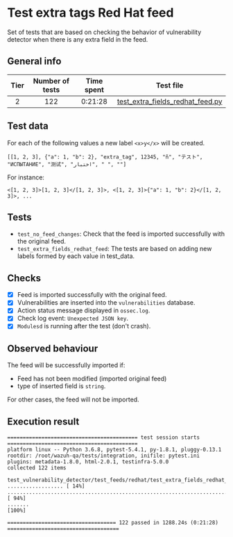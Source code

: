 # Test extra tags Red Hat feed

Set of tests that are based on checking the behavior of vulnerability detector when there is any extra field in the feed.

## General info

|Tier | Number of tests | Time spent| Test file |
|:--:|:--:|:--:|:--:|
| 2 | 122 | 0:21:28 | [test_extra_fields_redhat_feed.py](../../../test_feeds/redhat/test_extra_fields_redhat_feed.py)|

## Test data

For each of the following values a new label `<x>y</x>` will be created.

```
[[1, 2, 3], {"a": 1, "b": 2}, "extra_tag", 12345, "ñ", "テスト", "ИСПЫТАНИЕ", "测试", "اختبار", " ", ""]
```

For instance:

```
<[1, 2, 3]>[1, 2, 3]</[1, 2, 3]>, <[1, 2, 3]>{"a": 1, "b": 2}</[1, 2, 3]>, ...
```

## Tests

- `test_no_feed_changes`: Check that the feed is imported successfully with the original feed.
- `test_extra_fields_redhat_feed`: The tests are based on adding new labels formed by each value in test_data.

## Checks

- [x] Feed is imported successfully with the original feed.
- [x] Vulnerabilities are inserted into the `vulnerabilities` database.
- [x] Action status message displayed in `ossec.log`.
- [x] Check log event: `Unexpected JSON key`.
- [x] `Modulesd` is running after the test (don't crash).

## Observed behaviour

The feed will be successfully imported if:

- Feed has not been modified (imported original feed)
- type of inserted field is `string`.

For other cases, the feed will not be imported.

## Execution result

```
========================================== test session starts ==========================================
platform linux -- Python 3.6.8, pytest-5.4.1, py-1.8.1, pluggy-0.13.1
rootdir: /root/wazuh-qa/tests/integration, inifile: pytest.ini
plugins: metadata-1.8.0, html-2.0.1, testinfra-5.0.0
collected 122 items

test_vulnerability_detector/test_feeds/redhat/test_extra_fields_redhat_feed.py .................. [ 14%]
................................................................................................. [ 94%]
.......                                                                                           [100%]

=================================== 122 passed in 1288.24s (0:21:28) ====================================
```
